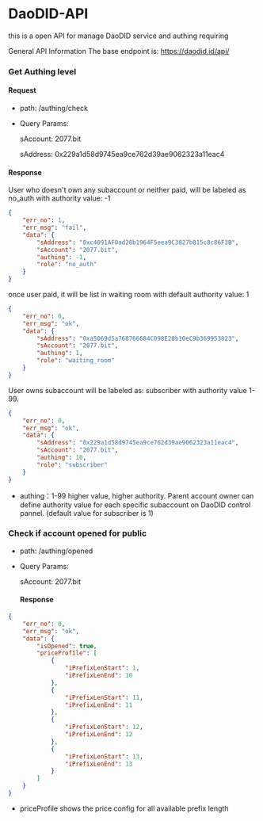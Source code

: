 # DaoDID-API
this is a open API for manage DaoDID service and authing requiring

General API Information
The base endpoint is: https://daodid.id/api/


### Get Authing level

#### Request

* path: /authing/check
* Query Params: 
  
  sAccount:  2077.bit

  sAddress:  0x229a1d58d9745ea9ce762d39ae9062323a11eac4

#### Response

User who doesn't own any subaccount or neither paid, will be labeled as no_auth with authority value: -1
```json
{
    "err_no": 1,
    "err_msg": "fail",
    "data": {
        "sAddress": "0xc4091AF0ad28b1964F5eea9C3827b815c8c86F3B",
        "sAccount": "2077.bit",
        "authing": -1,
        "role": "no_auth"
    }
}
```

once user paid, it will be list in waiting room with default authority value: 1 
```json
{
    "err_no": 0,
    "err_msg": "ok",
    "data": {
        "sAddress": "0xa5069d5a768766684C098E28b10eC9b369953823",
        "sAccount": "2077.bit",
        "authing": 1,
        "role": "waiting_room"
    }
}
```

User owns subaccount will be labeled as: subscriber with authority value 1-99. 
```json
{
    "err_no": 0,
    "err_msg": "ok",
    "data": {
        "sAddress": "0x229a1d58d9745ea9ce762d39ae9062323a11eac4",
        "sAccount": "2077.bit",
        "authing": 10,
        "role": "subscriber"
    }
}
```
* authing：1-99 higher value, higher authority. Parent account owner can define authority value for each specific subaccount on DaoDID control pannel. (default value for subscriber is 1)







### Check if account opened for public
* path: /authing/opened
* Query Params: 
  
  sAccount:  2077.bit
  
  #### Response

```json
{
    "err_no": 0,
    "err_msg": "ok",
    "data": {
        "isOpened": true,
        "priceProfile": [
            {
                "iPrefixLenStart": 1,
                "iPrefixLenEnd": 10
            },
            {
                "iPrefixLenStart": 11,
                "iPrefixLenEnd": 11
            },
            {
                "iPrefixLenStart": 12,
                "iPrefixLenEnd": 12
            },
            {
                "iPrefixLenStart": 13,
                "iPrefixLenEnd": 13
            }
        ]
    }
}
```
* priceProfile shows the price config for all available prefix length
